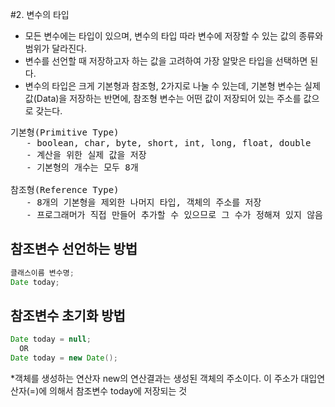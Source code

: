 #2. 변수의 타입
- 모든 변수에는 타입이 있으며, 변수의 타입 따라 변수에 저장할 수 있는 값의 종류와 범위가 달라진다.
- 변수를 선언할 때 저장하고자 하는 값을 고려하여 가장 알맞은 타입을 선택하면 된다.
- 변수의 타입은 크게 기본형과 참조형, 2가지로 나눌 수 있는데, 기본형 변수는 실제 값(Data)을 저장하는 반면에, 참조형 변수는 어떤 값이 저장되어 있는 주소를 값으로 갖는다.

<pre>
기본형(Primitive Type)
   - boolean, char, byte, short, int, long, float, double 
   - 계산을 위한 실제 값을 저장
   - 기본형의 개수는 모두 8개

참조형(Reference Type)
   - 8개의 기본형을 제외한 나머지 타입, 객체의 주소를 저장
   - 프로그래머가 직접 만들어 추가할 수 있으므로 그 수가 정해져 있지 않음
</pre>

## 참조변수 선언하는 방법
```java
클래스이름 변수명;
Date today;
```
## 참조변수 초기화 방법
```java
Date today = null;
  OR
Date today = new Date();
```

*객체를 생성하는 연산자 new의 연산결과는 생성된 객체의 주소이다. 이 주소가 대입연산자(=)에 의해서 참조변수 today에 저장되는 것
